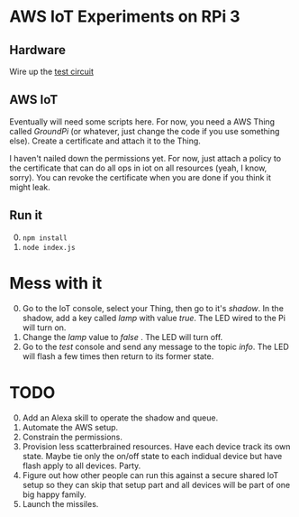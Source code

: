 # AWS IoT Experiments on RPi 3

## Hardware

Wire up the [test circuit](https://aztecrex.github.io/rpi-verify-gpio/)

## AWS IoT

Eventually will need some scripts here. For now, you need a AWS Thing called _GroundPi_
(or whatever, just change the code if you use something else). Create a certificate
and attach it to the Thing.

I haven't nailed down the permissions yet. For now, just attach a policy to the
certificate that can do all ops in iot on all resources (yeah, I know, sorry).
You can revoke the certificate when you are done if you think it might leak.

## Run it

0. `npm install`
0. `node index.js`

# Mess with it

0. Go to the IoT console, select your Thing, then go to it's _shadow_. In the shadow,
add a key called _lamp_ with value _true_.  The LED wired to the Pi will turn on.
0. Change the _lamp_ value to _false_ . The LED will turn off.
0. Go to the _test_ console and send any message to the topic _info_. The LED will flash
a few times then return to its former state.

# TODO

0. Add an Alexa skill to operate the shadow and queue.
0. Automate the AWS setup.
0. Constrain the permissions.
0. Provision less scatterbrained resources. Have each device track its own state. Maybe tie only
the on/off state to each indidual device but have flash apply to all devices. Party.
0. Figure out how other people can run this against a secure shared IoT setup so they can skip that
setup part and all devices will be part of one big happy family.
0. Launch the missiles.
